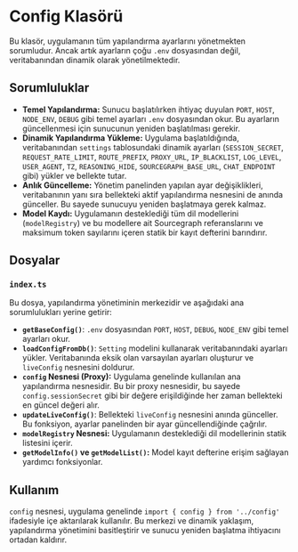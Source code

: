 # Config Klasörü

Bu klasör, uygulamanın tüm yapılandırma ayarlarını yönetmekten sorumludur. Ancak artık ayarların çoğu `.env` dosyasından değil, veritabanından dinamik olarak yönetilmektedir.

## Sorumluluklar

* **Temel Yapılandırma:** Sunucu başlatılırken ihtiyaç duyulan `PORT`, `HOST`, `NODE_ENV`, `DEBUG` gibi temel ayarları `.env` dosyasından okur. Bu ayarların güncellenmesi için sunucunun yeniden başlatılması gerekir.
* **Dinamik Yapılandırma Yükleme:** Uygulama başlatıldığında, veritabanından `settings` tablosundaki dinamik ayarları (`SESSION_SECRET`, `REQUEST_RATE_LIMIT`, `ROUTE_PREFIX`, `PROXY_URL`, `IP_BLACKLIST`, `LOG_LEVEL`, `USER_AGENT`, `TZ`, `REASONING_HIDE`, `SOURCEGRAPH_BASE_URL`, `CHAT_ENDPOINT` gibi) yükler ve bellekte tutar.
* **Anlık Güncelleme:** Yönetim panelinden yapılan ayar değişiklikleri, veritabanının yanı sıra bellekteki aktif yapılandırma nesnesini de anında günceller. Bu sayede sunucuyu yeniden başlatmaya gerek kalmaz.
* **Model Kaydı:** Uygulamanın desteklediği tüm dil modellerini (`modelRegistry`) ve bu modellere ait Sourcegraph referanslarını ve maksimum token sayılarını içeren statik bir kayıt defterini barındırır.

## Dosyalar

### `index.ts`

Bu dosya, yapılandırma yönetiminin merkezidir ve aşağıdaki ana sorumlulukları yerine getirir:

* **`getBaseConfig()`**: `.env` dosyasından `PORT`, `HOST`, `DEBUG`, `NODE_ENV` gibi temel ayarları okur.
* **`loadConfigFromDb()`**: `Setting` modelini kullanarak veritabanındaki ayarları yükler. Veritabanında eksik olan varsayılan ayarları oluşturur ve `liveConfig` nesnesini doldurur.
* **`config` Nesnesi (Proxy):** Uygulama genelinde kullanılan ana yapılandırma nesnesidir. Bu bir proxy nesnesidir, bu sayede `config.sessionSecret` gibi bir değere erişildiğinde her zaman bellekteki en güncel değeri alır.
* **`updateLiveConfig()`**: Bellekteki `liveConfig` nesnesini anında günceller. Bu fonksiyon, ayarlar panelinden bir ayar güncellendiğinde çağrılır.
* **`modelRegistry` Nesnesi:** Uygulamanın desteklediği dil modellerinin statik listesini içerir.
* **`getModelInfo()` ve `getModelList()`:** Model kayıt defterine erişim sağlayan yardımcı fonksiyonlar.

## Kullanım

`config` nesnesi, uygulama genelinde `import { config } from '../config'` ifadesiyle içe aktarılarak kullanılır. Bu merkezi ve dinamik yaklaşım, yapılandırma yönetimini basitleştirir ve sunucu yeniden başlatma ihtiyacını ortadan kaldırır.

